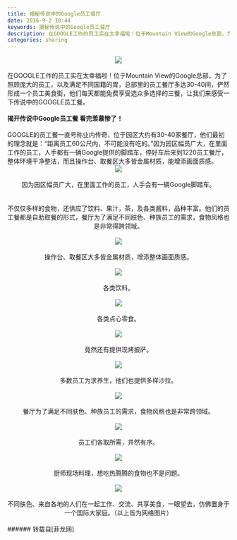 ```yaml
---
title: 揭秘传说中的Google员工餐厅
date: 2016-9-2 10:44
keywords: 揭秘传说中的Google员工餐厅
description: 在GOOGLE工作的员工实在太幸福啦！位于Mountain View的Google总部，为了照顾庞大的员工，以及满足不同国籍的胃，总部里的员工餐厅多达30-40间，俨然形成一个员工美食街，他们每天都能免费享受选众多选择的三餐，让我们来感受一下传说中的GOOGLE员工餐。揭开传说中Google员工餐 看完羡慕惨了！GOOGLE的员工餐一直号称业内传奇，位于园区大约有30-40家餐厅，他们最初的理念就是：“距离员工60公尺内，不可能没有吃的。”因为园区幅员广大，在里面工作的员工，人手都有一辆Google提供的脚踏车，停好车后来到1220员工餐厅，整体环境干净整洁，而且操作台、取餐区大多皆金属材质，能增添画面质感。因为园区幅员广大，在里面工作的员工，人手会有一辆Google脚踏车。不仅仅多样的食物，还供应了饮料、果汁，茶，及各类酱料，品种丰富。他们的员工餐都是自助取餐的形式，餐厅为了满足不同肤色、种族员工的需求，食物风格也是非常得跨领域。操作台、取餐区大多皆金属材质，增添整体画面质感。各类饮料。各类点心零食。竟然还有提供现烤披萨。多数员工为求养生，他们也提供多样沙拉。餐厅为了满足不同肤色、种族员工的需求，食物风格也是非常跨领域。员工们各取所需，井然有序。厨师现场料理，想吃热腾腾的食物也不是问题。不同肤色、来自各地的人们在一起工作、交流、共享美食，一眼望去，仿佛置身于一个国际大家庭。（以上皆为网络图片）
categories: sharing
---
```

<td class="t_f" id="postmessage_391106">

<div align="center">

<img aid="420702" data-cf-modified-83f6a326704caa2f24d48c33-="" file="data/attachment/forum/201609/02/104237ut7etyn444th7mty.jpg.thumb.jpg" id="aimg_420702" inpost="1" onclick="" onmouseover="" src="http://www.flw.ph/data/attachment/forum/201609/02/104237ut7etyn444th7mty.jpg" style="cursor:pointer" zoomfile="data/attachment/forum/201609/02/104237ut7etyn444th7mty.jpg"/>


</div><br/>
在GOOGLE工作的员工实在太幸福啦！位于Mountain View的Google总部，为了照顾庞大的员工，以及满足不同国籍的胃，总部里的员工餐厅多达30-40间，俨然形成一个员工美食街，他们每天都能免费享受选众多选择的三餐，让我们来感受一下传说中的GOOGLE员工餐。<br/>
<br/>
<strong>揭开传说中Google员工餐 看完羡慕惨了！</strong><br/>
<br/>
GOOGLE的员工餐一直号称业内传奇，位于园区大约有30-40家餐厅，他们最初的理念就是：“距离员工60公尺内，不可能没有吃的。”因为园区幅员广大，在里面工作的员工，人手都有一辆Google提供的脚踏车，停好车后来到1220员工餐厅，整体环境干净整洁，而且操作台、取餐区大多皆金属材质，能增添画面质感。<br/>
<div align="center">

<img aid="420703" data-cf-modified-83f6a326704caa2f24d48c33-="" file="data/attachment/forum/201609/02/104238nc1dgpdjaa9vb8y6.jpg.thumb.jpg" id="aimg_420703" inpost="1" onclick="" onmouseover="" src="http://www.flw.ph/data/attachment/forum/201609/02/104238nc1dgpdjaa9vb8y6.jpg" style="cursor:pointer" zoomfile="data/attachment/forum/201609/02/104238nc1dgpdjaa9vb8y6.jpg"/>


</div><br/>
<div align="center">因为园区幅员广大，在里面工作的员工，人手会有一辆Google脚踏车。</div><br/>
<br/>
<div align="center">不仅仅多样的食物，还供应了饮料、果汁，茶，及各类酱料，品种丰富。他们的员工餐都是自助取餐的形式，餐厅为了满足不同肤色、种族员工的需求，食物风格也是非常得跨领域。</div><br/>
<div align="center">

<img aid="420705" data-cf-modified-83f6a326704caa2f24d48c33-="" file="data/attachment/forum/201609/02/104241rmz72ps1nz1dlnvr.jpg.thumb.jpg" id="aimg_420705" inpost="1" onclick="" onmouseover="" src="http://www.flw.ph/data/attachment/forum/201609/02/104241rmz72ps1nz1dlnvr.jpg" style="cursor:pointer" zoomfile="data/attachment/forum/201609/02/104241rmz72ps1nz1dlnvr.jpg"/>


</div><br/>
<div align="center">操作台、取餐区大多皆金属材质，增添整体画面质感。</div><br/>
<div align="center">

<img aid="420706" data-cf-modified-83f6a326704caa2f24d48c33-="" file="data/attachment/forum/201609/02/104242vwrnrstp3ly1tnb3.jpg.thumb.jpg" id="aimg_420706" inpost="1" onclick="" onmouseover="" src="http://www.flw.ph/data/attachment/forum/201609/02/104242vwrnrstp3ly1tnb3.jpg" style="cursor:pointer" zoomfile="data/attachment/forum/201609/02/104242vwrnrstp3ly1tnb3.jpg"/>


</div><br/>
<div align="center">各类饮料。</div><br/>
<div align="center">

<img aid="420707" data-cf-modified-83f6a326704caa2f24d48c33-="" file="data/attachment/forum/201609/02/104243qc2uc110oos7pa11.jpg.thumb.jpg" id="aimg_420707" inpost="1" onclick="" onmouseover="" src="http://www.flw.ph/data/attachment/forum/201609/02/104243qc2uc110oos7pa11.jpg" style="cursor:pointer" zoomfile="data/attachment/forum/201609/02/104243qc2uc110oos7pa11.jpg"/>


</div><br/>
<div align="center">各类点心零食。</div><br/>
<div align="center">

<img aid="420709" data-cf-modified-83f6a326704caa2f24d48c33-="" file="data/attachment/forum/201609/02/104245qjndrnqdjcwkrdwk.jpg.thumb.jpg" id="aimg_420709" inpost="1" onclick="" onmouseover="" src="http://www.flw.ph/data/attachment/forum/201609/02/104245qjndrnqdjcwkrdwk.jpg" style="cursor:pointer" zoomfile="data/attachment/forum/201609/02/104245qjndrnqdjcwkrdwk.jpg"/>


</div><br/>
<div align="center">竟然还有提供现烤披萨。</div><br/>
<div align="center">

<img aid="420704" data-cf-modified-83f6a326704caa2f24d48c33-="" file="data/attachment/forum/201609/02/104240p0ytrixnixmxqx0t.jpg.thumb.jpg" id="aimg_420704" inpost="1" onclick="" onmouseover="" src="http://www.flw.ph/data/attachment/forum/201609/02/104240p0ytrixnixmxqx0t.jpg" style="cursor:pointer" zoomfile="data/attachment/forum/201609/02/104240p0ytrixnixmxqx0t.jpg"/>


</div><br/>
<div align="center">多数员工为求养生，他们也提供多样沙拉。</div><br/>
<div align="center">

<img aid="420708" data-cf-modified-83f6a326704caa2f24d48c33-="" file="data/attachment/forum/201609/02/104244lslcnbubrsc4cc2s.jpg.thumb.jpg" id="aimg_420708" inpost="1" onclick="" onmouseover="" src="http://www.flw.ph/data/attachment/forum/201609/02/104244lslcnbubrsc4cc2s.jpg" style="cursor:pointer" zoomfile="data/attachment/forum/201609/02/104244lslcnbubrsc4cc2s.jpg"/>


</div><br/>
<div align="center">餐厅为了满足不同肤色、种族员工的需求，食物风格也是非常跨领域。</div><br/>
<div align="center">

<img aid="420699" data-cf-modified-83f6a326704caa2f24d48c33-="" file="data/attachment/forum/201609/02/104233yw052uwwwwp8n877.jpg.thumb.jpg" id="aimg_420699" inpost="1" onclick="" onmouseover="" src="http://www.flw.ph/data/attachment/forum/201609/02/104233yw052uwwwwp8n877.jpg" style="cursor:pointer" zoomfile="data/attachment/forum/201609/02/104233yw052uwwwwp8n877.jpg"/>


</div><br/>
<div align="center">员工们各取所需，井然有序。</div><br/>
<div align="center">

<img aid="420701" data-cf-modified-83f6a326704caa2f24d48c33-="" file="data/attachment/forum/201609/02/104236s0ccckpnfn2nmk2m.jpg.thumb.jpg" id="aimg_420701" inpost="1" onclick="" onmouseover="" src="http://www.flw.ph/data/attachment/forum/201609/02/104236s0ccckpnfn2nmk2m.jpg" style="cursor:pointer" zoomfile="data/attachment/forum/201609/02/104236s0ccckpnfn2nmk2m.jpg"/>


</div><br/>
<div align="center">厨师现场料理，想吃热腾腾的食物也不是问题。</div><br/>
<div align="center">

<img aid="420700" data-cf-modified-83f6a326704caa2f24d48c33-="" file="data/attachment/forum/201609/02/104235csoirgdp0sdl9r0f.jpg.thumb.jpg" id="aimg_420700" inpost="1" onclick="" onmouseover="" src="http://www.flw.ph/data/attachment/forum/201609/02/104235csoirgdp0sdl9r0f.jpg" style="cursor:pointer" zoomfile="data/attachment/forum/201609/02/104235csoirgdp0sdl9r0f.jpg"/>


</div><br/>
<div align="center">不同肤色、来自各地的人们在一起工作、交流、共享美食，一眼望去，仿佛置身于一个国际大家庭。（以上皆为网络图片）</div><br/>
</td>
###### 转载自[菲龙网]